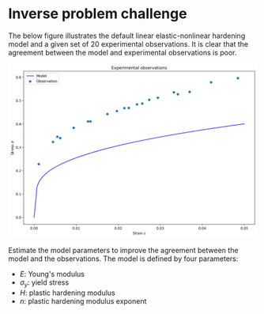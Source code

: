# Inverse problem challenge

The below figure illustrates the default linear elastic-nonlinear hardening model and a given set of 20 experimental observations. It is clear that the agreement between the model and experimental observations is poor.

![](figures/default-model.png)

Estimate the model parameters to improve the agreement between the model and the observations. The model is defined by four parameters:

- $E$: Young's modulus
- $\sigma_y$: yield stress
- $H$: plastic hardening modulus
- $n$: plastic hardening modulus exponent